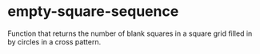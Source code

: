 # empty-square-sequence
Function that returns the number of blank squares in a square grid filled in by     circles in a cross pattern.
